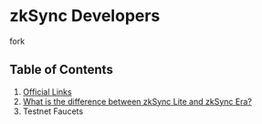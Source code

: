 # zkSync Developers

fork
## Table of Contents
1. [Official Links](https://github.com/zkSync-Community/zksync-community/blob/e738d6a089cb79f068296d86cb085dc85ef78db4/Content/Official%20Links.md)
1. [What is the difference between zkSync Lite and zkSync Era?](https://github.com/zkSync-Community/zksync-community/blob/70e728d5906adcf7efd87f3f06277a6001bb498b/Content/What%20is%20the%20difference%20between%20zkSync%20Lite%20and%20zkSync%20Era%3F.md)
1. Testnet Faucets
